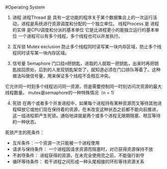 #Operating System

1. 进程
进程Thread 是 具有一定功能的程序关于某个数据集合上的一次运行活动，进程是系统进行资源调度和分配的一个独立单位。
线程Process 是 进程的实体 是CPU调度和分派的基本单位 它是比进程更小的能独立运行的基本单位
一个进程可以有多个线程，多个线程也可以并发执行。

2. 互斥锁 Mutex exclusion
防止多个线程同时读写某一块内存区域，防止多个线程同时读写某一块内存区域。

3. 信号量 Semaphore
门口挂n把钥匙，进取的人就取一把钥匙，出来时再把钥匙挂回原处，后到的人发现钥匙架空了，就知道必须在门口排队等着了。这种做法叫做信号量，用来保证多个线程不会相互冲突。

它允许同一时刻多个线程访问同一资源，但是需要控制同一时刻访问次资源的最大线程数量。
mutex是semaphore的一种特殊情况（n = 1)

4. 死锁
在两个或者多个并发进程中，如果每个进程持有某种资源而又等待其他进程释放它或他们现在保持着的资源，在未改变这种状态之前都不能向前推进，这一组进程即产生死锁。通俗地讲就是两个或多个进程无限期阻塞、相互等待的一种状态。

死锁产生的死条件：
- 互斥条件：一个资源一次只能被一个进程使用
- 请求与保持条件： 一个进程因请求资源而阻塞时，对已获得资源保持不放
- 不剥夺条件： 进程获得的资源，在未完全使用完之前，不能强行剥夺
- 循环等待条件： 若干进程之间形成一种头尾相接的环形等待资源关系

